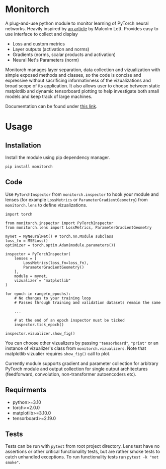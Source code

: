 # Monitorch

A plug-and-use python module to monitor learning of PyTorch neural networks. Heavily inspired by [an article](https://ai.gopubby.com/better-ways-to-monitor-nns-while-training-7c246867ca4f) by Malcolm Lett. Provides easy to use interface to collect and display

- Loss and custom metrics
- Layer outputs (activation and norms)
- Gradients (norms, scalar products and activation)
- Neural Net's Parameters (norm)

Monitorch manages layer separation, data collection and vizualization with simple exposed methods and classes, so the code is concise and expressive without sacrificing informativness of the vizualizations and broad scope of its application. It also allows user to choose between static matplotlib and dynamic tensorboard plotting to help investigate both small models and keep track of large machines.

Documentation can be found under [this link](https://monitorch.readthedocs.io/en/latest/index.html).

# Usage

## Installation

Install the module using pip dependency manager.

```{bash}
pip install monitorch
```

## Code

Use `PyTorchInspector` from `monitorch.inspector` to hook your module and lenses (for example `LossMetrics` or `ParameterGradientGeometry`) from `monitorch.lens` to define vizualizations.

```{python}
import torch

from monitorch.inspector import PyTorchInspector
from monitorch.lens import LossMetrics, ParameterGradientGeometry

mynet = MyNeuralNet() # torch.nn.Module subclass
loss_fn = MSELoss()
optimizer = torch.optim.Adam(module.parameters())

inspector = PyTorchInspector(
    lenses = [
        LossMetrics(loss_fn=loss_fn),
        ParameterGradientGeometry()
    ],
    module = mynet,
    vizualizer = "matplotlib"
)

for epoch in range(n_epochs):
    # No changes to your training loop
    # Passes through training and validation datasets remain the same

    ...

    # at the end of an epoch inspector must be ticked
    inspector.tick_epoch()

inspector.vizualizer.show_fig()
```

You can choose other vizualizers by passing `"tensorboard"`, `"print"` or an instance of vizualizer's class from `monitorch.vizualizers`. Note that matplotlib vizualier requires `show_fig()` call to plot.

Currently module supports gradient and parameter collection for arbitrary PyTorch module and output collection for single output architectures (feedforward, convolution, non-transformer autoencoders etc).

## Requirments

- python>=3.10
- torch>=2.0.0
- matplotlib>=3.10.0
- tensorboard>=2.19.0


## Tests

Tests can be run with `pytest` from root project directory. Lens test have no assertions or other critical functionality tests, but are rather smoke tests to catch unhandled exceptions. To run functionality tests run `pytest -k "not smoke"`.
